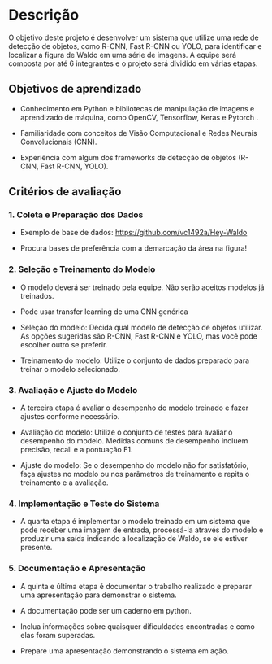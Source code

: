 # Descrição

O objetivo deste projeto é desenvolver um sistema que utilize uma rede de detecção de objetos, como R-CNN, Fast R-CNN ou YOLO, para identificar e localizar a figura de Waldo em uma série de imagens. A equipe será composta por até 6 integrantes e o projeto será dividido em várias etapas.

## Objetivos de aprendizado

* Conhecimento em Python e bibliotecas de manipulação de imagens e aprendizado de máquina, como OpenCV, Tensorflow, Keras e Pytorch .

* Familiaridade com conceitos de Visão Computacional e Redes Neurais Convolucionais (CNN).

* Experiência com algum dos frameworks de detecção de objetos (R-CNN, Fast R-CNN, YOLO).

## Critérios de avaliação

### 1. Coleta e Preparação dos Dados

* Exemplo de base de dados: <https://github.com/vc1492a/Hey-Waldo>

* Procura bases de preferência com a demarcação da área na figura!

### 2. Seleção e Treinamento do Modelo

* O modelo deverá ser treinado pela equipe. Não serão aceitos modelos já treinados.

* Pode usar transfer learning de uma CNN genérica

* Seleção do modelo: Decida qual modelo de detecção de objetos utilizar. As opções sugeridas são R-CNN, Fast R-CNN e YOLO, mas você pode escolher outro se preferir.

* Treinamento do modelo: Utilize o conjunto de dados preparado para treinar o modelo selecionado.  

### 3. Avaliação e Ajuste do Modelo

* A terceira etapa é avaliar o desempenho do modelo treinado e fazer ajustes conforme necessário.

* Avaliação do modelo: Utilize o conjunto de testes para avaliar o desempenho do modelo. Medidas comuns de desempenho incluem precisão, recall e a pontuação F1.

* Ajuste do modelo: Se o desempenho do modelo não for satisfatório, faça ajustes no modelo ou nos parâmetros de treinamento e repita o treinamento e a avaliação.

### 4. Implementação e Teste do Sistema

* A quarta etapa é implementar o modelo treinado em um sistema que pode receber uma imagem de entrada, processá-la através do modelo e produzir uma saída indicando a localização de Waldo, se ele estiver presente.

### 5. Documentação e Apresentação

* A quinta e última etapa é documentar o trabalho realizado e preparar uma apresentação para demonstrar o sistema.  

* A documentação pode ser um caderno em python.

* Inclua informações sobre quaisquer dificuldades encontradas e como elas foram superadas.

* Prepare uma apresentação demonstrando o sistema em ação.
